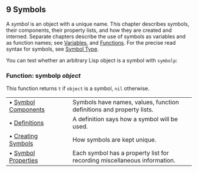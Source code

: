 

## 9 Symbols

A *symbol* is an object with a unique name. This chapter describes symbols, their components, their property lists, and how they are created and interned. Separate chapters describe the use of symbols as variables and as function names; see [Variables](Variables.html), and [Functions](Functions.html). For the precise read syntax for symbols, see [Symbol Type](Symbol-Type.html).

You can test whether an arbitrary Lisp object is a symbol with `symbolp`:

### Function: **symbolp** *object*

This function returns `t` if `object` is a symbol, `nil` otherwise.

|                                               |    |                                                                          |
| :-------------------------------------------- | -- | :----------------------------------------------------------------------- |
| • [Symbol Components](Symbol-Components.html) |    | Symbols have names, values, function definitions and property lists.     |
| • [Definitions](Definitions.html)             |    | A definition says how a symbol will be used.                             |
| • [Creating Symbols](Creating-Symbols.html)   |    | How symbols are kept unique.                                             |
| • [Symbol Properties](Symbol-Properties.html) |    | Each symbol has a property list for recording miscellaneous information. |
